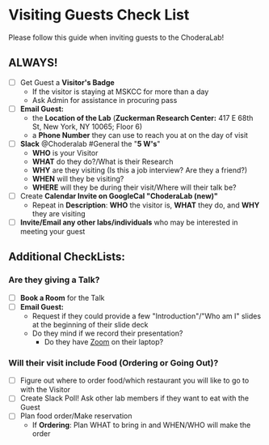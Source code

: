 # **Visiting Guests Check List**

Please follow this guide when inviting guests to the ChoderaLab!

## **ALWAYS!**
- [ ]  Get Guest a **Visitor's Badge**
    - If the visitor is staying at MSKCC for more than a day
    - Ask Admin for assistance in procuring pass
- [ ]  **Email Guest:**
    - the **Location of the Lab** (**Zuckerman Research Center:** 417 E 68th St, New York, NY 10065; Floor 6)
    - a **Phone Number** they can use to reach you at on the day of visit
- [ ]  **Slack** @Choderalab #General the "**5 W's**"
    - **WHO** is your Visitor
    - **WHAT** do they do?/What is their Research
    - **WHY** are they visiting (Is this a job interview? Are they a friend?)
    - **WHEN** will they be visiting?
    - **WHERE** will they be during their visit/Where will their talk be?
- [ ]  Create **Calendar Invite on GoogleCal "ChoderaLab (new)"**
    - Repeat in **Description**: **WHO** the visitor is, **WHAT** they do, and **WHY** they are visiting
- [ ]  **Invite/Email any other labs/individuals** who may be interested in meeting your guest

## **Additional CheckLists:**

### Are they giving a Talk?
- [ ]  **Book a Room** for the Talk
- [ ]  **Email Guest:**
    - Request if they could provide a few "Introduction"/"Who am I" slides at the beginning of their slide deck
    - Do they mind if we record their presentation?
        - Do they have [Zoom](https://zoom.us/signin) on their laptop?

### Will their visit include Food (Ordering or Going Out)?
- [ ]  Figure out where to order food/which restaurant you will like to go to with the Visitor
- [ ]  Create Slack Poll! Ask other lab members if they want to eat with the Guest
- [ ]  Plan food order/Make reservation
    - If **Ordering**: Plan WHAT to bring in and WHEN/WHO will make the order
